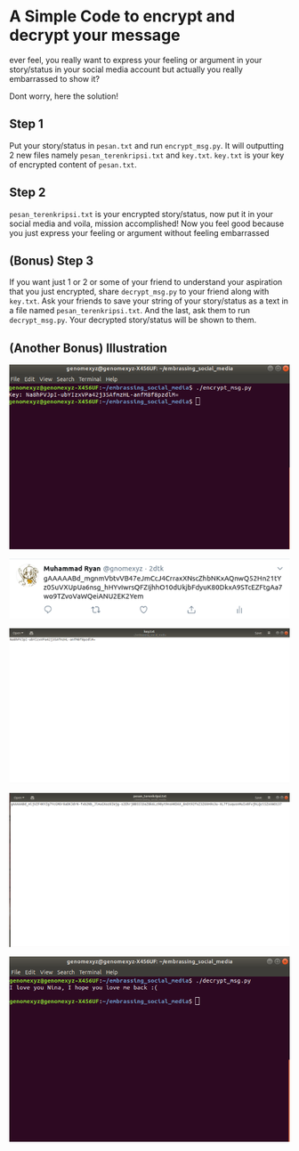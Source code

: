 # A Simple Code to encrypt and decrypt your message

ever feel, you really want to express your feeling or argument in your story/status in your social media account but actually you really embarrassed to show it?

Dont worry, here the solution!

## Step 1
Put your story/status in `pesan.txt` and run `encrypt_msg.py`. It will outputting 2 new files namely `pesan_terenkripsi.txt` and `key.txt`. `key.txt` is your key of encrypted content of `pesan.txt`.

## Step 2
`pesan_terenkripsi.txt` is your encrypted story/status, now put it in your social media and voila, mission accomplished! Now you feel good because you just express your feeling or argument without feeling embarrassed

## (Bonus) Step 3
If you want just 1 or 2 or some of your friend to understand your aspiration that you just encrypted, share `decrypt_msg.py` to your friend along with `key.txt`. Ask your friends to save your string of your story/status as a text in a file named `pesan_terenkripsi.txt`. And the last, ask them to run `decrypt_msg.py`. Your decrypted story/status will be shown to them.


## (Another Bonus) Illustration


![generate encrypted tweet](encrypt.png)

![Tweet it in encrypted string](tweet.png)

![put the key](key.png)

![put the encrypted tweet](encrypted.png)

![Decrpt the tweet](decrypt.png)
